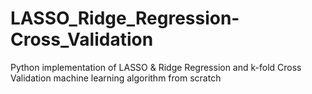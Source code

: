 # LASSO_Ridge_Regression-Cross_Validation
Python implementation of LASSO &amp; Ridge Regression and k-fold Cross Validation machine learning algorithm from scratch 
